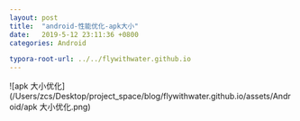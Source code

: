 ```yaml
---
layout: post
title:  "android-性能优化-apk大小"
date:   2019-5-12 23:11:36 +0800
categories: Android

typora-root-url: ../../flywithwater.github.io
---
```


![apk 大小优化](/Users/zcs/Desktop/project_space/blog/flywithwater.github.io/assets/Android/apk 大小优化.png)

